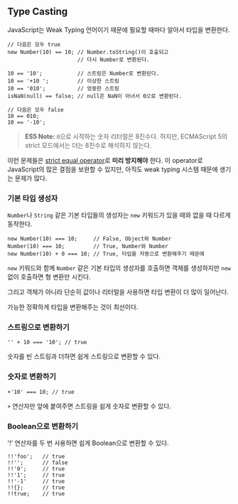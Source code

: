 ## Type Casting

JavaScript는 Weak Typing 언어이기 때문에 필요할 때마다 알아서 타입을 변환한다.

    // 다음은 모두 true
    new Number(10) == 10; // Number.toString()이 호출되고 
                          // 다시 Number로 변환된다.

    10 == '10';           // 스트링은 Number로 변환된다.
    10 == '+10 ';         // 이상한 스트링
    10 == '010';          // 엉뚱한 스트링
    isNaN(null) == false; // null은 NaN이 아녀서 0으로 변환된다.

    // 다음은 모두 false
    10 == 010;
    10 == '-10';

> **ES5 Note:** `0`으로 시작하는 숫자 리터럴은 8진수다. 하지만, ECMAScript 5의 strict 모드에서는 더는 8진수로 해석하지 않는다.

이런 문제들은 [strict equal operator](#types.equality)로 **미리 방지해야** 한다. 이 operator로 JavaScript의 많은 결점을 보완할 수 있지만, 아직도 weak typing 시스템 때문에 생기는 문제가 많다.

### 기본 타입 생성자

`Number`나 `String` 같은 기본 타입들의 생성자는 `new` 키워드가 있을 때와 없을 때 다르게 동작한다.

    new Number(10) === 10;     // False, Object와 Number
    Number(10) === 10;         // True, Number와 Number
    new Number(10) + 0 === 10; // True, 타입을 자동으로 변환해주기 때문에 

`new` 키워드와 함께 `Number` 같은 기본 타입의 생성자를 호출하면 객체를 생성하지만 `new` 없이 호출하면 형 변환만 시킨다.

그리고 객체가 아니라 단순히 값이나 리터럴을 사용하면 타입 변환이 더 많이 일어난다.

가능한 정확하게 타입을 변환해주는 것이 최선이다.

### 스트링으로 변환하기

    '' + 10 === '10'; // true

숫자를 빈 스트링과 더하면 쉽게 스트링으로 변환할 수 있다.

### 숫자로 변환하기

    +'10' === 10; // true

`+` 연산자만 앞에 붙여주면 스트링을 쉽게 숫자로 변환할 수 있다.

### Boolean으로 변환하기

'!' 연산자를 두 번 사용하면 쉽게 Boolean으로 변환할 수 있다.

    !!'foo';   // true
    !!'';      // false
    !!'0';     // true
    !!'1';     // true
    !!'-1'     // true
    !!{};      // true
    !!true;    // true
